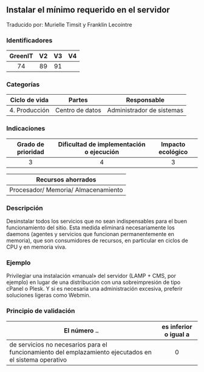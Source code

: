 ## Instalar el mínimo requerido en el servidor
Traducido por: Murielle Timsit y Franklin Lecointre

### Identificadores

| GreenIT |  V2  |  V3  |  V4  |
|:-------:|:----:|:----:|:----:|
|   74   | 89  | 91  |  	|

### Categorías

| Ciclo de vida | Partes | Responsable |
|:---------:|:----:|:----:|
| 4. Producción | Centro de datos | Administrador de sistemas |

### Indicaciones

| Grado de prioridad   | Dificultad de implementación o ejecución | Impacto ecológico   |
|:-------------------:|:-------------------------:|:---------------------:|
| 3 | 4 | 3 |

| Recursos ahorrados |
|:----------------------------------------------------------:|
| Procesador/ Memoria/ Almacenamiento  |

### Descripción

Desinstalar todos los servicios que no sean indispensables para el buen funcionamiento del sitio. Esta medida eliminará necesariamente los daemons (agentes y servicios que funcionan permanentemente en memoria), que son consumidores de recursos, en particular en ciclos de CPU y en memoria viva.

### Ejemplo

Privilegiar una instalación «manual» del servidor (LAMP + CMS, por ejemplo) en lugar de una distribución con una sobreimpresión de tipo cPanel o Plesk. Y si es necesaria una administración excesiva, preferir soluciones ligeras como Webmin.

### Principio de validación

| El número ..   | es inferior o igual a   |  
|-------------------|:-------------------------:|
| de servicios no necesarios para el funcionamiento del emplazamiento ejecutados en el sistema operativo  | 0 |


